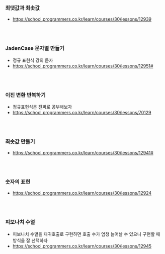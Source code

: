 ### 최댓값과 최솟값

- https://school.programmers.co.kr/learn/courses/30/lessons/12939

<br><br>

### JadenCase 문자열 만들기

- 정규 표현식 강의 듣자
- https://school.programmers.co.kr/learn/courses/30/lessons/12951#

<br><br>

### 이진 변환 반복하기

- 정규표현식은 진짜로 공부해보자
- https://school.programmers.co.kr/learn/courses/30/lessons/70129

<br><br>

### 최솟값 만들기

- https://school.programmers.co.kr/learn/courses/30/lessons/12941#

<br><br>

### 숫자의 표현

- https://school.programmers.co.kr/learn/courses/30/lessons/12924

<br><br>

### 피보나치 수열

- 피보나치 수열을 재귀호출로 구현하면 호출 수가 엄청 늘어날 수 있으니 구현할 때 방식을 잘 선택하자
- https://school.programmers.co.kr/learn/courses/30/lessons/12945

<br><br>
